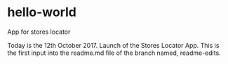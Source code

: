# hello-world
App for stores locator

Today is the 12th October 2017. Launch of the Stores Locator App. This is the first input into the readme.md file of the branch named, readme-edits.
